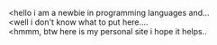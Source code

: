 <hello i am a newbie in programming languages and...<br>
<well i don't know what to put here....<br>
<hmmm, btw here is my personal site i hope it helps..<br>


